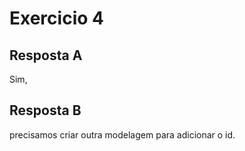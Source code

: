 
Exercicio 4
====
Resposta A
---
Sim, 

Resposta B
----
precisamos criar outra modelagem para adicionar o id.
